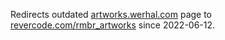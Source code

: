 Redirects outdated [artworks.werhal.com](http://artworks.werhal.com/) page to 
[revercode.com/rmbr_artworks](https://revercode.com/rmbr_artworks/) since 2022-06-12.
